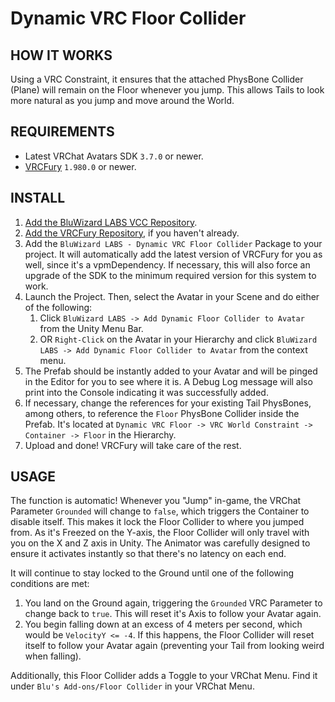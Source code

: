 # Dynamic VRC Floor Collider

## HOW IT WORKS

Using a VRC Constraint, it ensures that the attached PhysBone Collider (Plane) will remain on the Floor whenever you jump. This allows Tails to look more natural as you jump and move around the World.

## REQUIREMENTS

- Latest VRChat Avatars SDK `3.7.0` or newer.
- [VRCFury](https://vrcfury.com/download) `1.980.0` or newer.

## INSTALL

1. [Add the BluWizard LABS VCC Repository](https://vpm.bluwizard.net).
2. [Add the VRCFury Repository](https://vrcfury.com/download), if you haven't already.
3. Add the `BluWizard LABS - Dynamic VRC Floor Collider` Package to your project. It will automatically add the latest version of VRCFury for you as well, since it's a vpmDependency. If necessary, this will also force an upgrade of the SDK to the minimum required version for this system to work.
4. Launch the Project. Then, select the Avatar in your Scene and do either of the following:
   1. Click `BluWizard LABS -> Add Dynamic Floor Collider to Avatar` from the Unity Menu Bar.
   2. OR `Right-Click` on the Avatar in your Hierarchy and click `BluWizard LABS -> Add Dynamic Floor Collider to Avatar` from the context menu.
5. The Prefab should be instantly added to your Avatar and will be pinged in the Editor for you to see where it is. A Debug Log message will also print into the Console indicating it was successfully added.
6. If necessary, change the references for your existing Tail PhysBones, among others, to reference the `Floor` PhysBone Collider inside the Prefab. It's located at `Dynamic VRC Floor -> VRC World Constraint -> Container -> Floor` in the Hierarchy.
7. Upload and done! VRCFury will take care of the rest.

## USAGE

The function is automatic! Whenever you "Jump" in-game, the VRChat Parameter `Grounded` will change to `false`, which triggers the Container to disable itself. This makes it lock the Floor Collider to where you jumped from. As it's Freezed on the Y-axis, the Floor Collider will only travel with you on the X and Z axis in Unity. The Animator was carefully designed to ensure it activates instantly so that there's no latency on each end.

It will continue to stay locked to the Ground until one of the following conditions are met:
1. You land on the Ground again, triggering the `Grounded` VRC Parameter to change back to `true`. This will reset it's Axis to follow your Avatar again.
2. You begin falling down at an excess of 4 meters per second, which would be `VelocityY <= -4`. If this happens, the Floor Collider will reset itself to follow your Avatar again (preventing your Tail from looking weird when falling).

Additionally, this Floor Collider adds a Toggle to your VRChat Menu. Find it under `Blu's Add-ons/Floor Collider` in your VRChat Menu.